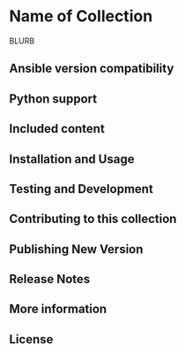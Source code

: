 <!-- Taking from community.general and community.kubernetes -->
# Name of Collection

BLURB

<!-- Nothing past the blurb is shown without opening full README -->

## Ansible version compatibility

## Python support

## Included content

<!-- Looks like RST here -->
<!-- Instead of this, Ansible references Content tab (which does seem pretty clean) -->

## Installation and Usage

## Testing and Development

## Contributing to this collection

## Publishing New Version

## Release Notes

<!-- We should include a changelog -->

## More information

<!-- Community links -->
## License
